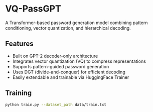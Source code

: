 # VQ-PassGPT

A Transformer-based password generation model combining pattern conditioning, vector quantization, and hierarchical decoding.

## Features

- Built on GPT-2 decoder-only architecture
- Integrates vector quantization (VQ) to compress representations
- Supports pattern-guided password generation
- Uses DGT (divide-and-conquer) for efficient decoding
- Easily extendable and trainable via HuggingFace Trainer

## Training

```bash
python train.py --dataset_path data/train.txt 
